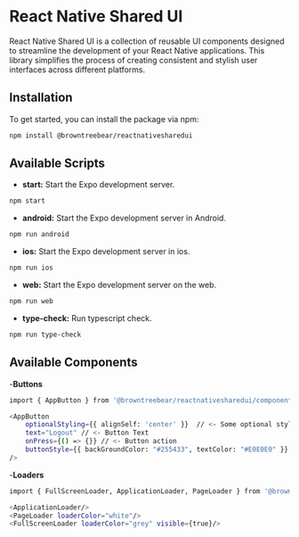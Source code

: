 # React Native Shared UI

React Native Shared UI is a collection of reusable UI components designed to streamline the development of your React Native applications. This library simplifies the process of creating consistent and stylish user interfaces across different platforms.

## Installation

To get started, you can install the package via npm:

```bash
npm install @browntreebear/reactnativesharedui
```

## Available Scripts

- **start:** Start the Expo development server.
```bash
npm start
```

- **android:** Start the Expo development server in Android.
```bash
npm run android
```

- **ios:** Start the Expo development server in ios.
```bash
npm run ios
```

- **web:** Start the Expo development server on the web.
```bash
npm run web
```

- **type-check:** Run typescript check.
```bash
npm run type-check
```

## Available Components

-**Buttons**
```bash
import { AppButton } from '@browntreebear/reactnativesharedui/components'

<AppButton 
    optionalStyling={{ alignSelf: 'center' }}  // <- Some optional styling you can send to the button
    text="Logout" // <- Button Text
    onPress={() => {}} // <- Button action
    buttonStyle={{ backGroundColor: "#255433", textColor: "#E0E0E0" }} // <- button style
/>
```

-**Loaders**
```bash
import { FullScreenLoader, ApplicationLoader, PageLoader } from '@browntreebear/reactnativesharedui/components'

<ApplicationLoader/>
<PageLoader loaderColor="white"/>
<FullScreenLoader loaderColor="grey" visible={true}/>
```